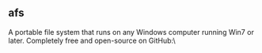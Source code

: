 ## afs
A portable file system that runs on any Windows computer running Win7 or later. Completely free and open-source on GitHub:\\

